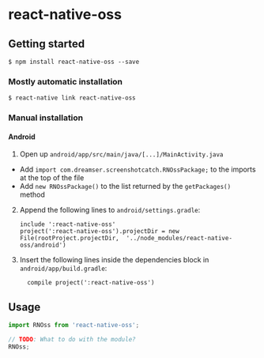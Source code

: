 
# react-native-oss

## Getting started

`$ npm install react-native-oss --save`

### Mostly automatic installation

`$ react-native link react-native-oss`

### Manual installation


#### Android

1. Open up `android/app/src/main/java/[...]/MainActivity.java`
  - Add `import com.dreamser.screenshotcatch.RNOssPackage;` to the imports at the top of the file
  - Add `new RNOssPackage()` to the list returned by the `getPackages()` method
2. Append the following lines to `android/settings.gradle`:
  	```
  	include ':react-native-oss'
  	project(':react-native-oss').projectDir = new File(rootProject.projectDir, 	'../node_modules/react-native-oss/android')
  	```
3. Insert the following lines inside the dependencies block in `android/app/build.gradle`:
  	```
      compile project(':react-native-oss')
  	```


## Usage
```javascript
import RNOss from 'react-native-oss';

// TODO: What to do with the module?
RNOss;
```
  